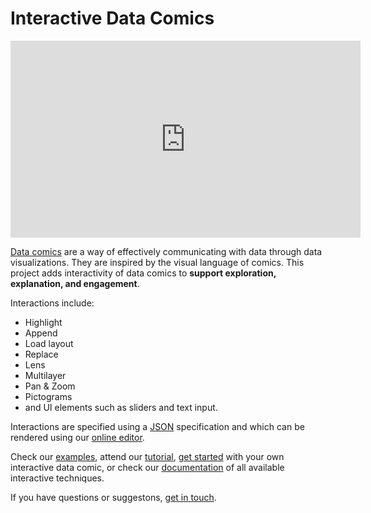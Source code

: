 # Interactive Data Comics

<html>
<body>

<iframe width="560" height="315" src="https://www.youtube.com/embed/ZWvE26mocx4" frameborder="0" allow="accelerometer; autoplay; clipboard-write; encrypted-media; gyroscope; picture-in-picture" allowfullscreen></iframe>

</body>
</html>


[Data comics](https://datacomics.github.io) are a way of effectively communicating with data through data visualizations. They are inspired by the visual language of comics. This project adds interactivity of data comics to **support exploration, explanation, and engagement**. 

Interactions include: 
* Highlight
* Append
* Load layout
* Replace
* Lens
* Multilayer
* Pan & Zoom
* Pictograms
* and UI elements such as sliders and text input.

Interactions are specified using a [JSON](https://en.wikipedia.org/wiki/JSON) specification and which can be rendered using our [online editor](). 

Check our [examples](examples.html), attend our [tutorial](tutorial.html), [get started](getstarted.html) with your own interactive data comic, or check our [documentation](documentation.html) of all available interactive techniques.

If you have questions or suggestons, [get in touch](about.html).
